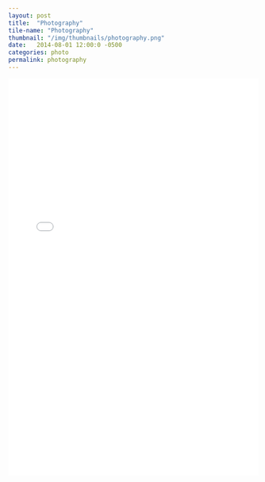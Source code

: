 ```yaml
---
layout: post
title:  "Photography"
tile-name: "Photography"
thumbnail: "/img/thumbnails/photography.png"
date:   2014-08-01 12:00:0 -0500
categories: photo
permalink: photography
---
```


<iframe name="target" src="img/photographyGallery/index.html" width="100%" height="800" frameborder="0" scrolling="auto"></iframe>
